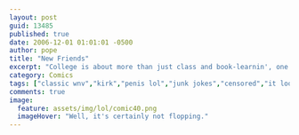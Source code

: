 ```yaml
---
layout: post
guid: 13485
published: true
date: 2006-12-01 01:01:01 -0500
author: pope
title: "New Friends"
excerpt: "College is about more than just class and book-learnin', one of the most important components of the college experience itself is making new friends, and today's comic is about just that. Well, sort of. "
category: Comics
tags: ["classic wnv","kirk","penis lol","junk jokes","censored","it looks like it's ready to pounce","racist"]
comments: true 
image:
  feature: assets/img/lol/comic40.png
  imageHover: "Well, it's certainly not flopping."
---
```


